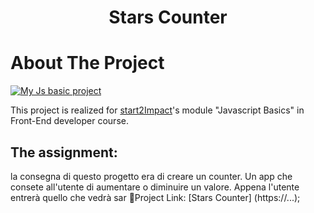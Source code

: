 <h1 align="center"> Stars Counter </h1>

# About The Project
[![My Js basic project][product-screenshot]](https://)

This project is realized for [start2Impact](https://www.start2impact.it/)'s module "Javascript Basics" in Front-End developer course.

## The assignment: 
la consegna di questo progetto era di creare un counter. Un app che consete all'utente di aumentare o diminuire un valore. 
Appena l'utente entrerà quello che vedrà sar
🔗Project Link: [Stars Counter] (https://...);


[linkedin-url]: https://www.linkedin.com/in/angela-rosace-744925291/
[product-screenshot]: /asset/img/
